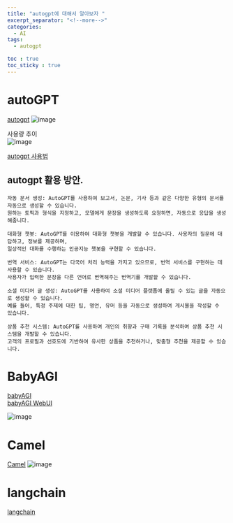 ```yaml
---
title: "autogpt에 대해서 알아보자 "
excerpt_separator: "<!--more-->"
categories:
  - AI
tags:
  - autogpt

toc : true
toc_sticky : true
---
```


# autoGPT
[autogpt](https://github.com/Significant-Gravitas/Auto-GPT)
![image](https://github.com/younlea/younlea.github.io/assets/1435846/a84ea77a-9224-4f95-bf35-a34d4f28e77c)   

사용량 추이   
![image](https://github.com/younlea/younlea.github.io/assets/1435846/63cfa8a1-4dd1-49c9-88ed-09a21ee1ad95)

[autogpt 사용법](https://www.youtube.com/watch?v=jvpCvRSxXQI)   
## autogpt 활용 방안.  
```
자동 문서 생성: AutoGPT를 사용하여 보고서, 논문, 기사 등과 같은 다양한 유형의 문서를 자동으로 생성할 수 있습니다.
원하는 토픽과 형식을 지정하고, 모델에게 문장을 생성하도록 요청하면, 자동으로 응답을 생성해줍니다.

대화형 챗봇: AutoGPT를 이용하여 대화형 챗봇을 개발할 수 있습니다. 사용자의 질문에 대답하고, 정보를 제공하며,
일상적인 대화를 수행하는 인공지능 챗봇을 구현할 수 있습니다.

번역 서비스: AutoGPT는 다국어 처리 능력을 가지고 있으므로, 번역 서비스를 구현하는 데 사용할 수 있습니다.
사용자가 입력한 문장을 다른 언어로 번역해주는 번역기를 개발할 수 있습니다.

소셜 미디어 글 생성: AutoGPT를 사용하여 소셜 미디어 플랫폼에 올릴 수 있는 글을 자동으로 생성할 수 있습니다.
예를 들어, 특정 주제에 대한 팁, 명언, 유머 등을 자동으로 생성하여 게시물을 작성할 수 있습니다.

상품 추천 시스템: AutoGPT를 사용하여 개인의 취향과 구매 기록을 분석하여 상품 추천 시스템을 개발할 수 있습니다.
고객의 프로필과 선호도에 기반하여 유사한 상품을 추천하거나, 맞춤형 추천을 제공할 수 있습니다.
```

# BabyAGI
[babyAGI](https://github.com/yoheinakajima/babyagi)   
[babyAGI WebUI](https://github.com/miurla/babyagi-ui)   

![image](https://github.com/younlea/younlea.github.io/assets/1435846/922a6012-1b4f-430a-a8ec-25aa42d10754)

# Camel
[Camel](https://github.com/camel-ai/camel)
![image](https://github.com/younlea/younlea.github.io/assets/1435846/7ecdd03a-761d-4412-970d-8271b23c1140)


# langchain
[langchain](https://blog.langchain.dev/agents-round/)    
